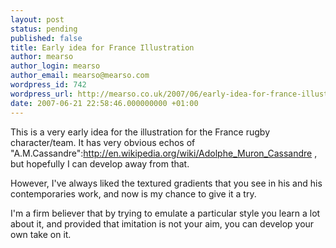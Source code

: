 ```yaml
---
layout: post
status: pending
published: false
title: Early idea for France Illustration
author: mearso
author_login: mearso
author_email: mearso@mearso.com
wordpress_id: 742
wordpress_url: http://mearso.co.uk/2007/06/early-idea-for-france-illustration-2/
date: 2007-06-21 22:58:46.000000000 +01:00
---
```

This is a very early idea for the illustration for the France rugby character/team. It has very obvious echos of "A.M.Cassandre":http://en.wikipedia.org/wiki/Adolphe_Muron_Cassandre , but hopefully I can develop away from that.

However, I've always liked the textured gradients that you see in his and his contemporaries work, and now is my chance to give it a try. 

I'm a firm believer that by trying to emulate a particular style you learn a lot about it, and provided that imitation is not your aim, you can develop your own take on it.
